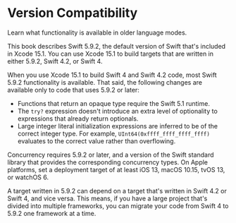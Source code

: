 # Version Compatibility

Learn what functionality is available in older language modes.

This book describes Swift 5.9.2,
the default version of Swift that's included in Xcode 15.1.
You can use Xcode 15.1 to build targets
that are written in either 5.9.2, Swift 4.2, or Swift 4.

<!--
  - test: `swift-version`

  ```swifttest
  >> #if swift(>=5.9.3)
  >>     print("Too new")
  >> #elseif swift(>=5.9.2)
  >>     print("Just right")
  >> #else
  >>     print("Too old")
  >> #endif
  << Just right
  ```
-->

When you use Xcode 15.1 to build Swift 4 and Swift 4.2 code,
most Swift 5.9.2 functionality is available.
That said,
the following changes are available only to code that uses 5.9.2 or later:

- Functions that return an opaque type require the Swift 5.1 runtime.
- The `try?` expression doesn't introduce an extra level of optionality
  to expressions that already return optionals.
- Large integer literal initialization expressions are inferred
  to be of the correct integer type.
  For example, `UInt64(0xffff_ffff_ffff_ffff)` evaluates to the correct value
  rather than overflowing.

Concurrency requires 5.9.2 or later,
and a version of the Swift standard library
that provides the corresponding concurrency types.
On Apple platforms, set a deployment target
of at least iOS 13, macOS 10.15, tvOS 13, or watchOS 6.

A target written in 5.9.2 can depend on
a target that's written in Swift 4.2 or Swift 4,
and vice versa.
This means, if you have a large project
that's divided into multiple frameworks,
you can migrate your code from Swift 4 to 5.9.2
one framework at a time.

<!--
This source file is part of the Swift.org open source project

Copyright (c) 2014 - 2022 Apple Inc. and the Swift project authors
Licensed under Apache License v2.0 with Runtime Library Exception

See https://swift.org/LICENSE.txt for license information
See https://swift.org/CONTRIBUTORS.txt for the list of Swift project authors
-->
